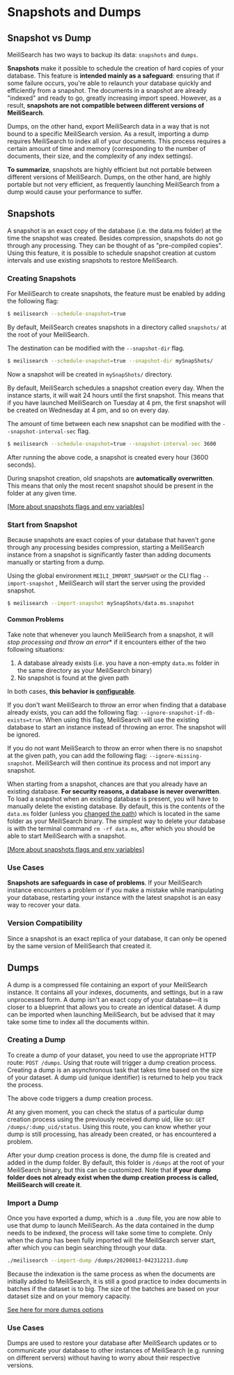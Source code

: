 # Snapshots and Dumps

## Snapshot vs Dump

MeiliSearch has two ways to backup its data: `snapshots` and `dumps`.

**Snapshots** make it possible to schedule the creation of hard copies of your database. This feature is **intended mainly as a safeguard**: ensuring that if some failure occurs, you're able to relaunch your database quickly and efficiently from a snapshot. The documents in a snapshot are already "indexed" and ready to go, greatly increasing import speed. However, as a result, **snapshots are not compatible between different versions of MeiliSearch**.

Dumps, on the other hand, export MeiliSearch data in a way that is not bound to a specific MeiliSearch version. As a result, importing a dump requires MeiliSearch to index all of your documents. This process requires a certain amount of time and memory (corresponding to the number of documents, their size, and the complexity of any index settings).

**To summarize**, snapshots are highly efficient but not portable between different versions of MeiliSearch. Dumps, on the other hand, are highly portable but not very efficient, as frequently launching MeiliSearch from a dump would cause your performance to suffer.

## Snapshots

A snapshot is an exact copy of the database (i.e. the data.ms folder) at the time the snapshot was created. Besides compression, snapshots do not go through any processing. They can be thought of as "pre-compiled copies".
Using this feature, it is possible to schedule snapshot creation at custom intervals and use existing snapshots to restore MeiliSearch.

### Creating Snapshots

For MeiliSearch to create snapshots, the feature must be enabled by adding the following flag:

```bash
$ meilisearch --schedule-snapshot=true
```

By default, MeiliSearch creates snapshots in a directory called `snapshots/` at the root of your MeiliSearch.

The destination can be modified with the `--snapshot-dir` flag.

```bash
$ meilisearch --schedule-snapshot=true --snapshot-dir mySnapShots/
```

Now a snapshot will be created in `mySnapShots/` directory.

By default, MeiliSearch schedules a snapshot creation every day. When the instance starts, it will wait 24 hours until the first snapshot. This means that if you have launched MeiliSearch on Tuesday at 4 pm, the first snapshot will be created on Wednesday at 4 pm, and so on every day.

The amount of time between each new snapshot can be modified with the `--snapshot-interval-sec` flag.

```bash
$ meilisearch --schedule-snapshot=true --snapshot-interval-sec 3600
```

After running the above code, a snapshot is created every hour (3600 seconds).

During snapshot creation, old snapshots are **automatically overwritten**. This means that only the most recent snapshot should be present in the folder at any given time.

[[More about snapshots flags and env variables]](/guides/advanced_guides/configuration.md#schedule-snapshot-creation)

### Start from Snapshot

Because snapshots are exact copies of your database that haven't gone through any processing besides compression, starting a MeiliSearch instance from a snapshot is significantly faster than adding documents manually or starting from a dump.

Using the global environment `MEILI_IMPORT_SNAPSHOT` or the CLI flag `--import-snapshot` , MeiliSearch will start the server using the provided snapshot.

```bash
$ meilisearch --import-snapshot mySnapShots/data.ms.snapshot
```

#### Common Problems

Take note that whenever you launch MeiliSearch from a snapshot, it will *stop processing and throw an error** if it encounters either of the two following situations:

1. A database already exists (i.e. you have a non-empty `data.ms` folder in the same directory as your MeiliSearch binary)
2. No snapshot is found at the given path

In both cases, **this behavior is [configurable](/guides/advanced_guides/configuration.md#ignore-missing-snapshot)**.

If you don't want MeiliSearch to throw an error when finding that a database already exists, you can add the following flag: `--ignore-snapshot-if-db-exists=true`. When using this flag, MeiliSearch will use the existing database to start an instance instead of throwing an error. The snapshot will be ignored.

If you do not want MeiliSearch to throw an error when there is no snapshot at the given path, you can add the following flag: `--ignore-missing-snapshot`. MeiliSearch will then continue its process and not import any snapshot.

When starting from a snapshot, chances are that you already have an existing database. **For security reasons, a database is never overwritten**. To load a snapshot when an existing database is present, you will have to manually delete the existing database. By default, this is the contents of the `data.ms` folder (unless you [changed the path](/guides/advanced_guides/configuration.md#database-path)) which is located in the same folder as your MeiliSearch binary.
The simplest way to delete your database is with the terminal command `rm -rf data.ms`, after which you should be able to start MeiliSearch with a snapshot.

[[More about snapshots flags and env variables]](/guides/advanced_guides/configuration.md#schedule-snapshot-creation)

### Use Cases

**Snapshots are safeguards in case of problems**. If your MeiliSearch instance encounters a problem or if you make a mistake while manipulating your database, restarting your instance with the latest snapshot is an easy way to recover your data.

### Version Compatibility

Since a snapshot is an exact replica of your database, it can only be opened by the same version of MeiliSearch that created it.

## Dumps

A dump is a compressed file containing an export of your MeiliSearch instance. It contains all your indexes, documents, and settings, but in a raw unprocessed form. A dump isn't an exact copy of your database—it is closer to a blueprint that allows you to create an identical dataset. A dump can be imported when launching MeiliSearch, but be advised that it may take some time to index all the documents within.

### Creating a Dump

To create a dump of your dataset, you need to use the appropriate HTTP route: `POST /dumps`. Using that route will trigger a dump creation process. Creating a dump is an asynchronous task that takes time based on the size of your dataset. A dump uid (unique identifier) is returned to help you track the process.

<code-samples id="post_dump_1" />

The above code triggers a dump creation process.

At any given moment, you can check the status of a particular dump creation process using the previously received dump uid, like so: `GET /dumps/:dump_uid/status`. Using this route, you can know whether your dump is still processing, has already been created, or has encountered a problem.

<code-samples id="get_dump_status_1" />

After your dump creation process is done, the dump file is created and added in the dump folder. By default, this folder is `/dumps` at the root of your MeiliSearch binary, but this can be customized. Note that **if your dump folder does not already exist when the dump creation process is called, MeiliSearch will create it**.

### Import a Dump

Once you have exported a dump, which is a `.dump` file, you are now able to use that dump to launch MeiliSearch. As the data contained in the dump needs to be indexed, the process will take some time to complete. Only when the dump has been fully imported will the MeiliSearch server start, after which you can begin searching through your data.

```bash
./meilisearch --import-dump /dumps/20200813-042312213.dump
```

Because the indexation is the same process as when the documents are initially added to MeiliSearch, it is still a good practice to index documents in batches if the dataset is to big. The size of the batches are based on your dataset size and on your memory capacity.

[See here for more dumps options](/guides/advanced_guides/configuration.md#dumps-destination)

### Use Cases

Dumps are used to restore your database after MeiliSearch updates or to communicate your database to other instances of MeiliSearch (e.g. running on different servers) without having to worry about their respective versions.
